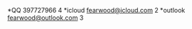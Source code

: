 *QQ        397727966               4
*icloud    fearwood@icloud.com     2
*outlook   fearwood@outlook.com    3
